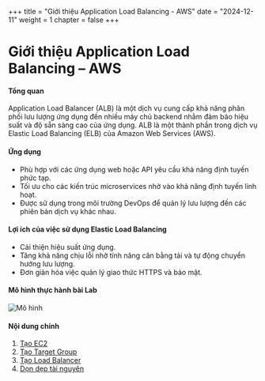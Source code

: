 +++
title = "Giới thiệu Application Load Balancing - AWS"
date = "2024-12-11"
weight = 1
chapter = false
+++

# Giới thiệu Application Load Balancing – AWS

#### Tổng quan
Application Load Balancer (ALB) là một dịch vụ cung cấp khả năng phân phối lưu lượng ứng dụng đến nhiều máy chủ backend nhằm đảm bảo hiệu suất và độ sẵn sàng cao của ứng dụng. ALB là một thành phần trong dịch vụ Elastic Load Balancing (ELB) của Amazon Web Services (AWS).

#### Ứng dụng       
- Phù hợp với các ứng dụng web hoặc API yêu cầu khả năng định tuyến phức tạp.     
- Tối ưu cho các kiến trúc microservices nhờ vào khả năng định tuyến linh hoạt.       
- Được sử dụng trong môi trường DevOps để quản lý lưu lượng đến các phiên bản dịch vụ khác nhau.      
  
#### Lợi ích của việc sử dụng Elastic Load Balancing
- Cải thiện hiệu suất ứng dụng.
- Tăng khả năng chịu lỗi nhờ tính năng cân bằng tải và tự động chuyển hướng lưu lượng.
- Đơn giản hóa việc quản lý giao thức HTTPS và bảo mật.     

#### Mô hình thực hành bài Lab
![Mô hình](/images/ALBimg/digram.png?width=800)

#### Nội dung chính
1. [Tạo EC2](1-Create-EC2/)
2. [Tạo Target Group](2-Create-Target-Group/)
3. [Tạo Load Balancer](3-Create-Load-Balancer/)
4. [Dọn dẹp tài nguyên](4-Clean-up-resources/)
